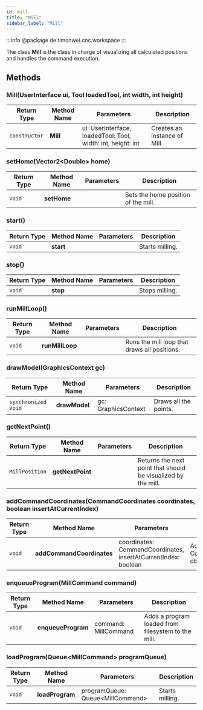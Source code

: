 ```yaml
---
id: mill
title: "Mill"
sidebar_label: "Mill"
---
```


:::info
@package de.timonwei.cnc.workspace
:::

The class **Mill** is the class in charge of visualizing all calculated positions and handles the command execution.

## Methods

### Mill(UserInterface ui, Tool loadedTool, int width, int height)
| Return Type   | Method Name   | Parameters  | Description    |
| ------------- | ------------- | ----------- | -------------- |
| `constructor`       | **Mill**      | ui: UserInterface, loadedTool: Tool, width: int, height: int | Creates an instance of Mill. |


### setHome(Vector2<Double\> home)
| Return Type   | Method Name   | Parameters  | Description    |
| ------------- | ------------- | ----------- | -------------- |
| `void`       | **setHome**      |  | Sets the home position of the mill. |


### start()
| Return Type   | Method Name   | Parameters  | Description    |
| ------------- | ------------- | ----------- | -------------- |
| `void`       | **start**      |  | Starts milling. |


### stop()
| Return Type   | Method Name   | Parameters  | Description    |
| ------------- | ------------- | ----------- | -------------- |
| `void`       | **stop**      |  | Stops milling. |


### runMillLoop()
| Return Type   | Method Name   | Parameters  | Description    |
| ------------- | ------------- | ----------- | -------------- |
| `void`       | **runMillLoop**      |  | Runs the mill loop that draws all positions. |


### drawModel(GraphicsContext gc)
| Return Type   | Method Name   | Parameters  | Description    |
| ------------- | ------------- | ----------- | -------------- |
| `synchronized void`       | **drawModel**      | gc: GraphicsContext | Draws all the points. |


### getNextPoint()
| Return Type   | Method Name   | Parameters  | Description    |
| ------------- | ------------- | ----------- | -------------- |
| `MillPosition`       | **getNextPoint**      |  | Returns the next point that should be visualized by the mill. |


### addCommandCoordinates(CommandCoordinates coordinates, boolean insertAtCurrentIndex)
| Return Type   | Method Name   | Parameters  | Description    |
| ------------- | ------------- | ----------- | -------------- |
| `void`       | **addCommandCoordinates**      | coordinates: CommandCoordinates, insertAtCurrentIndex: boolean | Adds a CommandCoordinates object to the mill. |


### enqueueProgram(MillCommand command)
| Return Type   | Method Name   | Parameters  | Description    |
| ------------- | ------------- | ----------- | -------------- |
| `void`       | **enqueueProgram**      | command: MillCommand | Adds a program loaded from filesystem to the mill. |


### loadProgram(Queue<MillCommand\> programQueue)
| Return Type   | Method Name   | Parameters  | Description    |
| ------------- | ------------- | ----------- | -------------- |
| `void`       | **loadProgram**      | programQueue: Queue<MillCommand\> | Starts milling. |